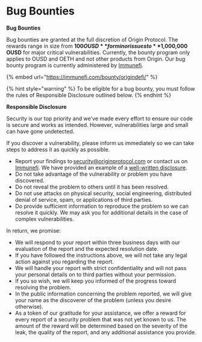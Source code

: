 # Bug Bounties

**Bug Bounties**

Bug bounties are granted at the full discretion of Origin Protocol. The rewards range in size from **$100 OUSD** for minor issues to **$1,000,000 OUSD** for major critical vulnerabilities. Currently, the bounty program only applies to OUSD and OETH and not other products from Origin. Our bug bounty program is currently administered by [Immunefi](https://immunefi.com/bounty/origindefi/).

{% embed url="https://immunefi.com/bounty/origindefi/" %}

{% hint style="warning" %}
To be eligible for a bug bounty, you must follow the rules of Responsible Disclosure outlined below.
{% endhint %}

**Responsible Disclosure**

Security is our top priority and we've made every effort to ensure our code is secure and works as intended. However, vulnerabilities large and small can have gone undetected.

If you discover a vulnerability, please inform us immediately so we can take steps to address it as quickly as possible.

* Report your findings to [security@originprotocol.com](mailto:security@originprotocol.com) or contact us on [Immunefi](https://immunefi.com/bounty/origindefi/). We have provided an example of a [well-written disclosure](https://gist.github.com/DanielVF/66f459da88804d1fd917c47576c68523).
* Do not take advantage of the vulnerability or problem you have discovered.
* Do not reveal the problem to others until it has been resolved.
* Do not use attacks on physical security, social engineering, distributed denial of service, spam, or applications of third parties.
* Do provide sufficient information to reproduce the problem so we can resolve it quickly. We may ask you for additional details in the case of complex vulnerabilities.

In return, we promise:

* We will respond to your report within three business days with our evaluation of the report and the expected resolution date.
* If you have followed the instructions above, we will not take any legal action against you regarding the report.
* We will handle your report with strict confidentiality and will not pass your personal details on to third parties without your permission.
* If you so wish, we will keep you informed of the progress toward resolving the problem.
* In the public information concerning the problem reported, we will give your name as the discoverer of the problem (unless you desire otherwise).
* As a token of our gratitude for your assistance, we offer a reward for every report of a security problem that was not yet known to us. The amount of the reward will be determined based on the severity of the leak, the quality of the report, and any additional assistance you provide.
